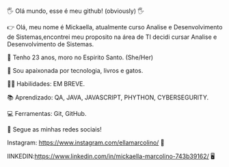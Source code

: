 🖐 Olá mundo, esse é meu github! (obviously) 🖐

👉 Olá, meu nome é Mickaella, atualmente curso Analise e Desenvolvimento de Sistemas,encontrei meu proposito na área de TI decidi cursar Analise e Desenvolvimento de Sistemas.

👩 Tenho 23 anos, moro no Espirito Santo. (She/Her)

📒 Sou apaixonada por tecnologia, livros e gatos.

👩‍💻 Habilidades: EM BREVE.

📚 Aprendizado: QA, JAVA, JAVASCRIPT, PHYTHON, CYBERSEGURITY.

💻 Ferramentas: Git, GitHub.

📌 Segue as minhas redes sociais!

Instagram: https://www.instagram.com/ellamarcolino/ 📱

lINKEDIN:https://www.linkedin.com/in/mickaella-marcolino-743b39162/ 🖥
